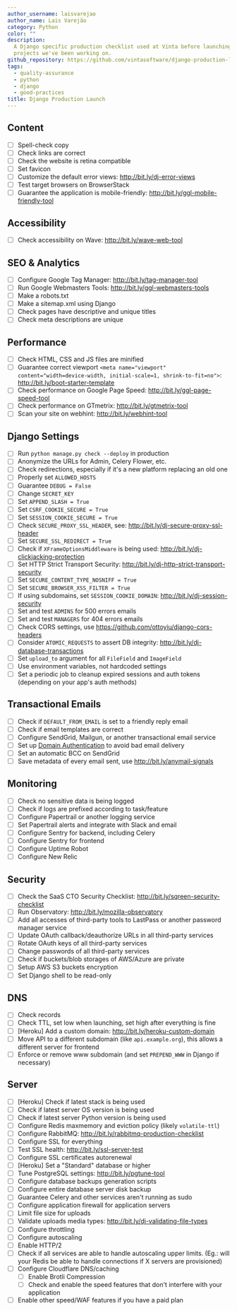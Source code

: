 ```yaml
---
author_username: laisvarejao
author_name: Lais Varejão
category: Python
color: ""
description:
  A Django specific production checklist used at Vinta before launching
  projects we've been working on.
github_repository: https://github.com/vintasoftware/django-production-launch-checklist
tags:
  - quality-assurance
  - python
  - django
  - good-practices
title: Django Production Launch
---
```


## Content

- [ ] Spell-check copy
- [ ] Check links are correct
- [ ] Check the website is retina compatible
- [ ] Set favicon
- [ ] Customize the default error views: http://bit.ly/dj-error-views
- [ ] Test target browsers on BrowserStack
- [ ] Guarantee the application is mobile-friendly: http://bit.ly/ggl-mobile-friendly-tool

## Accessibility

- [ ] Check accessibility on Wave: http://bit.ly/wave-web-tool

## SEO & Analytics

- [ ] Configure Google Tag Manager: http://bit.ly/tag-manager-tool
- [ ] Run Google Webmasters Tools: http://bit.ly/ggl-webmasters-tools
- [ ] Make a robots.txt
- [ ] Make a sitemap.xml using Django
- [ ] Check pages have descriptive and unique titles
- [ ] Check meta descriptions are unique

## Performance

- [ ] Check HTML, CSS and JS files are minified
- [ ] Guarantee correct viewport `<meta name="viewport" content="width=device-width, initial-scale=1, shrink-to-fit=no">`: http://bit.ly/boot-starter-template
- [ ] Check performance on Google Page Speed: http://bit.ly/ggl-page-speed-tool
- [ ] Check performance on GTmetrix: http://bit.ly/gtmetrix-tool
- [ ] Scan your site on webhint: http://bit.ly/webhint-tool

## Django Settings

- [ ] Run `python manage.py check --deploy` in production
- [ ] Anonymize the URLs for Admin, Celery Flower, etc.
- [ ] Check redirections, especially if it's a new platform replacing an old one
- [ ] Properly set `ALLOWED_HOSTS`
- [ ] Guarantee `DEBUG = False`
- [ ] Change `SECRET_KEY`
- [ ] Set `APPEND_SLASH = True`
- [ ] Set `CSRF_COOKIE_SECURE = True`
- [ ] Set `SESSION_COOKIE_SECURE = True`
- [ ] Check `SECURE_PROXY_SSL_HEADER`, see: http://bit.ly/dj-secure-proxy-ssl-header
- [ ] Set `SECURE_SSL_REDIRECT = True`
- [ ] Check if `XFrameOptionsMiddleware` is being used: http://bit.ly/dj-clickjacking-protection
- [ ] Set HTTP Strict Transport Security: http://bit.ly/dj-http-strict-transport-security
- [ ] Set `SECURE_CONTENT_TYPE_NOSNIFF = True`
- [ ] Set `SECURE_BROWSER_XSS_FILTER = True`
- [ ] If using subdomains, set `SESSION_COOKIE_DOMAIN`: http://bit.ly/dj-session-security
- [ ] Set and test `ADMINS` for 500 errors emails
- [ ] Set and test `MANAGERS` for 404 errors emails
- [ ] Check CORS settings, use https://github.com/ottoyiu/django-cors-headers
- [ ] Consider `ATOMIC_REQUESTS` to assert DB integrity: http://bit.ly/dj-database-transactions
- [ ] Set `upload_to` argument for all `FileField` and `ImageField`
- [ ] Use environment variables, not hardcoded settings
- [ ] Set a periodic job to cleanup expired sessions and auth tokens (depending on your app's auth methods)

## Transactional Emails

- [ ] Check if `DEFAULT_FROM_EMAIL` is set to a friendly reply email
- [ ] Check if email templates are correct
- [ ] Configure SendGrid, Mailgun, or another transactional email service
- [ ] Set up [Domain Authentication](https://docs.sendgrid.com/ui/account-and-settings/how-to-set-up-domain-authentication) to avoid bad email delivery
- [ ] Set an automatic BCC on SendGrid
- [ ] Save metadata of every email sent, use http://bit.ly/anymail-signals

## Monitoring

- [ ] Check no sensitive data is being logged
- [ ] Check if logs are prefixed according to task/feature
- [ ] Configure Papertrail or another logging service
- [ ] Set Papertrail alerts and integrate with Slack and email
- [ ] Configure Sentry for backend, including Celery
- [ ] Configure Sentry for frontend
- [ ] Configure Uptime Robot
- [ ] Configure New Relic

## Security

- [ ] Check the SaaS CTO Security Checklist: http://bit.ly/sqreen-security-checklist
- [ ] Run Observatory: http://bit.ly/mozilla-observatory
- [ ] Add all accesses of third-party tools to LastPass or another password manager service
- [ ] Update OAuth callback/deauthorize URLs in all third-party services
- [ ] Rotate OAuth keys of all third-party services
- [ ] Change passwords of all third-party services
- [ ] Check if buckets/blob storages of AWS/Azure are private
- [ ] Setup AWS S3 buckets encryption
- [ ] Set Django shell to be read-only

## DNS

- [ ] Check records
- [ ] Check TTL, set low when launching, set high after everything is fine
- [ ] [Heroku] Add a custom domain: http://bit.ly/heroku-custom-domain
- [ ] Move API to a different subdomain (like `api.example.org`), this allows a different server for frontend
- [ ] Enforce or remove www subdomain (and set `PREPEND_WWW` in Django if necessary)

## Server

- [ ] [Heroku] Check if latest stack is being used
- [ ] Check if latest server OS version is being used
- [ ] Check if latest server Python version is being used
- [ ] Configure Redis maxmemory and eviction policy (likely `volatile-ttl`)
- [ ] Configure RabbitMQ: http://bit.ly/rabbitmq-production-checklist
- [ ] Configure SSL for everything
- [ ] Test SSL health: http://bit.ly/ssl-server-test
- [ ] Configure SSL certificates autorenewal
- [ ] [Heroku] Set a "Standard" database or higher
- [ ] Tune PostgreSQL settings: http://bit.ly/pgtune-tool
- [ ] Configure database backups generation scripts
- [ ] Configure entire database server disk backup
- [ ] Guarantee Celery and other services aren't running as sudo
- [ ] Configure application firewall for application servers
- [ ] Limit file size for uploads
- [ ] Validate uploads media types: http://bit.ly/dj-validating-file-types
- [ ] Configure throttling
- [ ] Configure autoscaling
- [ ] Enable HTTP/2
- [ ] Check if all services are able to handle autoscaling upper limits. (Eg.: will your Redis be able to handle connections if X servers are provisioned)
- [ ] Configure Cloudflare DNS/caching
  - [ ] Enable Brotli Compression
  - [ ] Check and enable the speed features that don't interfere with your application
- [ ] Enable other speed/WAF features if you have a paid plan
